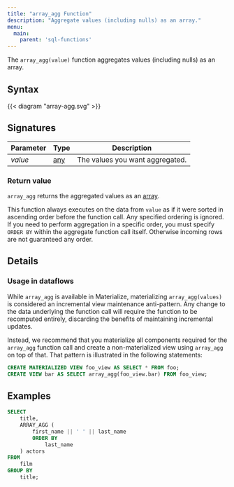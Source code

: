 ```yaml
---
title: "array_agg Function"
description: "Aggregate values (including nulls) as an array."
menu:
  main:
    parent: 'sql-functions'
---
```


The `array_agg(value)` function aggregates values (including nulls) as an array.

## Syntax

{{< diagram "array-agg.svg" >}}

## Signatures

Parameter | Type | Description
----------|------|------------
_value_ | [any](../../types) | The values you want aggregated.

### Return value

`array_agg` returns the aggregated values as an [array](../../types/array/).

This function always executes on the data from `value` as if it were sorted in ascending order before the function call. Any specified ordering is
ignored. If you need to perform aggregation in a specific order, you must specify `ORDER BY` within the aggregate function call itself. Otherwise incoming rows are not guaranteed any order.

## Details

### Usage in dataflows

While `array_agg` is available in Materialize, materializing `array_agg(values)`
is considered an incremental view maintenance anti-pattern. Any change to the data
underlying the function call will require the function to be recomputed entirely,
discarding the benefits of maintaining incremental updates.

Instead, we recommend that you materialize all components required for the
`array_agg` function call and create a non-materialized view using `array_agg`
on top of that. That pattern is illustrated in the following statements:

```sql
CREATE MATERIALIZED VIEW foo_view AS SELECT * FROM foo;
CREATE VIEW bar AS SELECT array_agg(foo_view.bar) FROM foo_view;
```

## Examples

```sql
SELECT
    title,
    ARRAY_AGG (
        first_name || ' ' || last_name
        ORDER BY
            last_name
    ) actors
FROM
    film
GROUP BY
    title;
```
